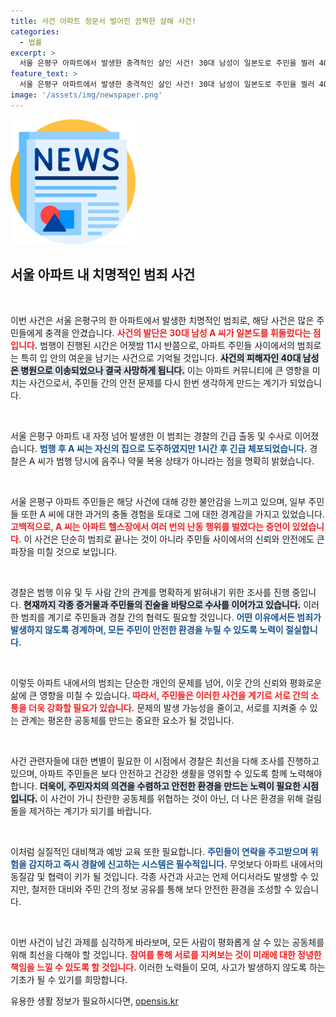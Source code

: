 ```yaml
---
title: 사건 아파트 정문서 벌어진 끔찍한 살해 사건!
categories:
  - 법률
excerpt: >
  서울 은평구 아파트에서 발생한 충격적인 살인 사건! 30대 남성이 일본도로 주민을 찔러 40대 남성이 사망했습니다. 범행 직후 체포된 A 씨, 과연 진실은 무엇일까요?
feature_text: >
  서울 은평구 아파트에서 발생한 충격적인 살인 사건! 30대 남성이 일본도로 주민을 찔러 40대 남성이 사망했습니다. 범행 직후 체포된 A 씨, 과연 진실은 무엇일까요?
image: '/assets/img/newspaper.png'
---
```


<p><img src="/assets/img/newspaper.png" alt="kimp 속보" /></p>

<h2 data-ke-size="size26">서울 아파트 내 치명적인 범죄 사건</h2>

<p data-ke-size="size16">&nbsp;</p> 

<p>이번 사건은 서울 은평구의 한 아파트에서 발생한 치명적인 범죄로, 해당 사건은 많은 주민들에게 충격을 안겼습니다. <b><span style="color: #ee2323;">사건의 발단은 30대 남성 A 씨가 일본도를 휘둘렀다는 점입니다.</span></b> 범행이 진행된 시간은 어젯밤 11시 반쯤으로, 아파트 주민들 사이에서의 범죄로는 특히 입 안의 여운을 남기는 사건으로 기억될 것입니다. <b><span style="background-color: #21538527;">사건의 피해자인 40대 남성은 병원으로 이송되었으나 결국 사망하게 됩니다.</span></b> 이는 아파트 커뮤니티에 큰 영향을 미치는 사건으로서, 주민들 간의 안전 문제를 다시 한번 생각하게 만드는 계기가 되었습니다. </p>

<p data-ke-size="size16">&nbsp;</p>

<p>서울 은평구 아파트 내 자정 넘어 발생한 이 범죄는 경찰의 긴급 출동 및 수사로 이어졌습니다. <b><span style="color: #1a5490;">범행 후 A 씨는 자신의 집으로 도주하였지만 1시간 후 긴급 체포되었습니다.</span></b> 경찰은 A 씨가 범행 당시에 음주나 약물 복용 상태가 아니라는 점을 명확히 밝혔습니다.</p>

<p data-ke-size="size16">&nbsp;</p>

<p>서울 은평구 아파트 주민들은 해당 사건에 대해 강한 불안감을 느끼고 있으며, 일부 주민들 또한 A 씨에 대한 과거의 충돌 경험을 토대로 그에 대한 경계감을 가지고 있었습니다. <b><span style="color: #ee2323;">고백적으로, A 씨는 아파트 헬스장에서 여러 번의 난동 행위를 벌였다는 증언이 있었습니다.</span></b> 이 사건은 단순히 범죄로 끝나는 것이 아니라 주민들 사이에서의 신뢰와 안전에도 큰 파장을 미칠 것으로 보입니다.</p>

<p data-ke-size="size16">&nbsp;</p>

<p>경찰은 범행 이유 및 두 사람 간의 관계를 명확하게 밝혀내기 위한 조사를 진행 중입니다. <b><span style="background-color: #21538527;">현재까지 각종 증거물과 주민들의 진술을 바탕으로 수사를 이어가고 있습니다.</span></b> 이러한 범죄를 계기로 주민들과 경찰 간의 협력도 필요할 것입니다. <b><span style="color: #1a5490;">어떤 이유에서든 범죄가 발생하지 않도록 경계하며, 모든 주민이 안전한 환경을 누릴 수 있도록 노력이 절실합니다.</span></b></p>

<p data-ke-size="size16">&nbsp;</p>

<p>이렇듯 아파트 내에서의 범죄는 단순한 개인의 문제를 넘어, 이웃 간의 신뢰와 평화로운 삶에 큰 영향을 미칠 수 있습니다. <b><span style="color: #ee2323;">따라서, 주민들은 이러한 사건을 계기로 서로 간의 소통을 더욱 강화할 필요가 있습니다.</span></b> 문제의 발생 가능성을 줄이고, 서로를 지켜줄 수 있는 관계는 평온한 공동체를 만드는 중요한 요소가 될 것입니다.</p>

<p data-ke-size="size16">&nbsp;</p>

<p>사건 관련자들에 대한 변별이 필요한 이 시점에서 경찰은 최선을 다해 조사를 진행하고 있으며, 아파트 주민들은 보다 안전하고 건강한 생활을 영위할 수 있도록 함께 노력해야 합니다. <b><span style="background-color: #21538527;">더욱이, 주민자치의 의견을 수렴하고 안전한 환경을 만드는 노력이 필요한 시점입니다.</span></b> 이 사건이 가니 찬란한 공동체를 위협하는 것이 아닌, 더 나은 환경을 위해 걸림돌을 제거하는 계기가 되기를 바랍니다.</p>

<p data-ke-size="size16">&nbsp;</p>

<p>이처럼 실질적인 대비책과 예방 교육 또한 필요합니다. <b><span style="color: #1a5490;">주민들이 연락을 주고받으며 위험을 감지하고 즉시 경찰에 신고하는 시스템은 필수적입니다.</span></b> 무엇보다 아파트 내에서의 동질감 및 협력이 키가 될 것입니다. 각종 사건과 사고는 언제 어디서라도 발생할 수 있지만, 철저한 대비와 주민 간의 정보 공유를 통해 보다 안전한 환경을 조성할 수 있습니다. </p>

<p data-ke-size="size16">&nbsp;</p> 

<p>이번 사건이 남긴 과제를 심각하게 바라보며, 모든 사람이 평화롭게 살 수 있는 공동체를 위해 최선을 다해야 할 것입니다. <b><span style="color: #ee2323;">참여를 통해 서로를 지켜보는 것이 미래에 대한 정녕한 책임을 느낄 수 있도록 할 것입니다.</span></b>  이러한 노력들이 모여, 사고가 발생하지 않도록 하는 기초가 될 수 있기를 희망합니다.</p>
유용한 생활 정보가 필요하시다면, <a href="https://opensis.kr" rel="dofollow">opensis.kr</a>


